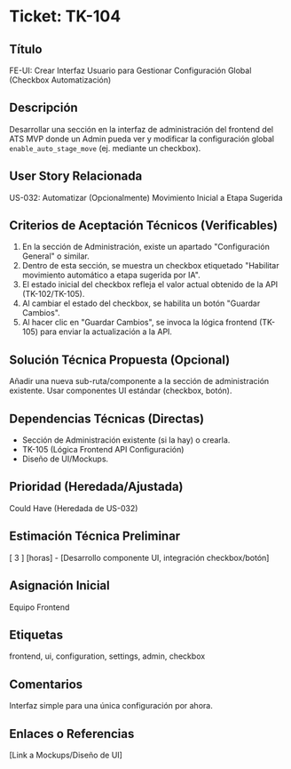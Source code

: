 # Ticket: TK-104

## Título
FE-UI: Crear Interfaz Usuario para Gestionar Configuración Global (Checkbox Automatización)

## Descripción
Desarrollar una sección en la interfaz de administración del frontend del ATS MVP donde un Admin pueda ver y modificar la configuración global `enable_auto_stage_move` (ej. mediante un checkbox).

## User Story Relacionada
US-032: Automatizar (Opcionalmente) Movimiento Inicial a Etapa Sugerida

## Criterios de Aceptación Técnicos (Verificables)
1.  En la sección de Administración, existe un apartado "Configuración General" o similar.
2.  Dentro de esta sección, se muestra un checkbox etiquetado "Habilitar movimiento automático a etapa sugerida por IA".
3.  El estado inicial del checkbox refleja el valor actual obtenido de la API (TK-102/TK-105).
4.  Al cambiar el estado del checkbox, se habilita un botón "Guardar Cambios".
5.  Al hacer clic en "Guardar Cambios", se invoca la lógica frontend (TK-105) para enviar la actualización a la API.

## Solución Técnica Propuesta (Opcional)
Añadir una nueva sub-ruta/componente a la sección de administración existente. Usar componentes UI estándar (checkbox, botón).

## Dependencias Técnicas (Directas)
* Sección de Administración existente (si la hay) o crearla.
* TK-105 (Lógica Frontend API Configuración)
* Diseño de UI/Mockups.

## Prioridad (Heredada/Ajustada)
Could Have (Heredada de US-032)

## Estimación Técnica Preliminar
[ 3 ] [horas] - [Desarrollo componente UI, integración checkbox/botón]

## Asignación Inicial
Equipo Frontend

## Etiquetas
frontend, ui, configuration, settings, admin, checkbox

## Comentarios
Interfaz simple para una única configuración por ahora.

## Enlaces o Referencias
[Link a Mockups/Diseño de UI]